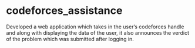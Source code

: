# codeforces_assistance
Developed a web application which takes in the user’s codeforces handle and along with displaying the data of the user, it also announces the verdict of the problem which was submitted after logging in.
